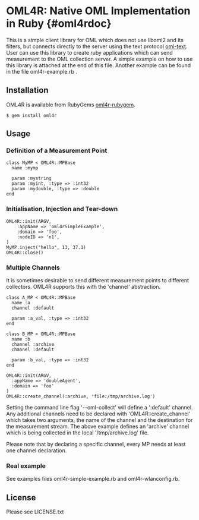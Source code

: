 OML4R: Native OML Implementation in Ruby			{#oml4rdoc}
========================================

This is a simple client library for OML which does not use liboml2 and its
filters, but connects directly to the server using the text protocol [oml-text].
User can use this library to create ruby applications which can send
measurement to the OML collection server. A simple example on how to use
this library is attached at the end of this file. Another example can be
found in the file oml4r-example.rb .

Installation
------------

OML4R is available from RubyGems [oml4r-rubygem].

    $ gem install oml4r


Usage
-----

### Definition of a Measurement Point

    class MyMP < OML4R::MPBase
      name :mymp
    
      param :mystring
      param :myint, :type => :int32
      param :mydouble, :type => :double
    end

### Initialisation, Injection and Tear-down

    OML4R::init(ARGV, 
    	:appName => 'oml4rSimpleExample',
    	:domain => 'foo', 
    	:nodeID => 'n1',
    )
    MyMP.inject("hello", 13, 37.1)
    OML4R::close()
    
### Multiple Channels

It is sometimes desirable to send different measurement points to different collectors. OML4R supports
this with the 'channel' abstraction.

    class A_MP < OML4R::MPBase
      name :a
      channel :default
    
      param :a_val, :type => :int32
    end

    class B_MP < OML4R::MPBase
      name :b
      channel :archive
      channel :default
    
      param :b_val, :type => :int32
    end
    
    OML4R::init(ARGV, 
      :appName => 'doubleAgent',
      :domain => 'foo' 
    )
    OML4R::create_channel(:archive, 'file:/tmp/archive.log')    

Setting the command line flag '--oml-collect' will define a ':default' channel. Any additional channels
need to be declared with 'OML4R::create_channel' which takes two arguments, the name of the channel
and the destination for the measurement stream. The above example defines an 'archive' channel
which is being collected in the local '/tmp/archive.log' file.

Please note that by declaring a specific channel, every MP needs at least one channel declaration.

### Real example

See examples files oml4r-simple-example.rb and oml4r-wlanconfig.rb.

[oml-text]: http://oml.mytestbed.net/projects/oml/wiki/Description_of_Text_protocol
[oml4r-rubygem]: https://rubygems.org/gems/oml4r/

License
-------

Please see LICENSE.txt
